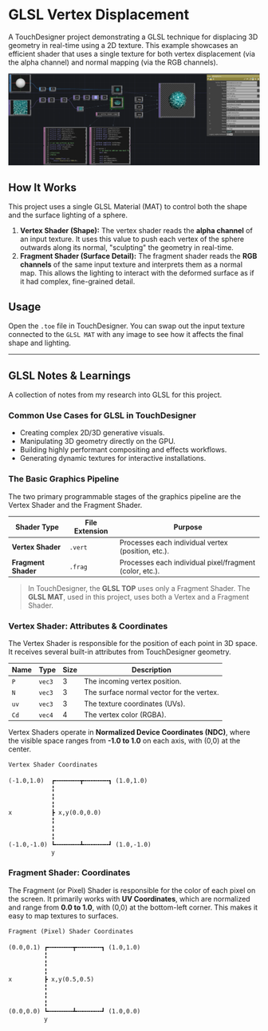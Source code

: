 # GLSL Vertex Displacement

A TouchDesigner project demonstrating a GLSL technique for displacing 3D geometry in real-time using a 2D texture. This example showcases an efficient shader that uses a single texture for both vertex displacement (via the alpha channel) and normal mapping (via the RGB channels).

![TouchDesigner Network](touchdesigner-network.png)

## How It Works

This project uses a single GLSL Material (MAT) to control both the shape and the surface lighting of a sphere.

1.  **Vertex Shader (Shape):** The vertex shader reads the **alpha channel** of an input texture. It uses this value to push each vertex of the sphere outwards along its normal, "sculpting" the geometry in real-time.
2.  **Fragment Shader (Surface Detail):** The fragment shader reads the **RGB channels** of the same input texture and interprets them as a normal map. This allows the lighting to interact with the deformed surface as if it had complex, fine-grained detail.

## Usage

Open the `.toe` file in TouchDesigner. You can swap out the input texture connected to the `GLSL MAT` with any image to see how it affects the final shape and lighting.

---

## GLSL Notes & Learnings

A collection of notes from my research into GLSL for this project.

### Common Use Cases for GLSL in TouchDesigner

*   Creating complex 2D/3D generative visuals.
*   Manipulating 3D geometry directly on the GPU.
*   Building highly performant compositing and effects workflows.
*   Generating dynamic textures for interactive installations.

### The Basic Graphics Pipeline

The two primary programmable stages of the graphics pipeline are the Vertex Shader and the Fragment Shader.

| Shader Type     | File Extension | Purpose                                             |
| --------------- | -------------- | --------------------------------------------------- |
| **Vertex Shader**   | `.vert`        | Processes each individual vertex (position, etc.).    |
| **Fragment Shader** | `.frag`        | Processes each individual pixel/fragment (color, etc.). |

> In TouchDesigner, the **GLSL TOP** uses only a Fragment Shader. The **GLSL MAT**, used in this project, uses both a Vertex and a Fragment Shader.

### Vertex Shader: Attributes & Coordinates

The Vertex Shader is responsible for the position of each point in 3D space. It receives several built-in attributes from TouchDesigner geometry.

| Name | Type   | Size | Description                               |
| ---- | ------ | ---- | ----------------------------------------- |
| `P`  | `vec3` | 3    | The incoming vertex position.             |
| `N`  | `vec3` | 3    | The surface normal vector for the vertex. |
| `uv` | `vec3` | 3    | The texture coordinates (UVs).            |
| `Cd` | `vec4` | 4    | The vertex color (RGBA).                  |

Vertex Shaders operate in **Normalized Device Coordinates (NDC)**, where the visible space ranges from **-1.0 to 1.0** on each axis, with (0,0) at the center.

```
Vertex Shader Coordinates	

(-1.0,1.0)  ┏╍╍╍╍╍╍╍┳╍╍╍╍╍╍╍┓ (1.0,1.0)
		    ╏                 
		    ╏               
		    ╏	  	    
x		    ┣ x,y(0.0,0.0)   
		    ╏               
		    ╏                
		    ╏               
(-1.0,-1.0) ┗╍╍╍╍╍╍╍┻╍╍╍╍╍╍╍┛ (1.0,-1.0)	
 		    y
```

### Fragment Shader: Coordinates

The Fragment (or Pixel) Shader is responsible for the color of each pixel on the screen. It primarily works with **UV Coordinates**, which are normalized and range from **0.0 to 1.0**, with (0,0) at the bottom-left corner. This makes it easy to map textures to surfaces.

```
Fragment (Pixel) Shader	Coordinates	

(0.0,0.1) ┏╍╍╍╍╍╍╍┳╍╍╍╍╍╍╍┓ (1.0,1.0)
		  ╏                 
		  ╏               
		  ╏		 	  
x 		  ┣ x,y(0.5,0.5)   
		  ╏               
		  ╏               
		  ╏               
(0.0,0.0) ┗╍╍╍╍╍╍╍┻╍╍╍╍╍╍╍┛ (1.0,0.0)	
		  y
```           			


